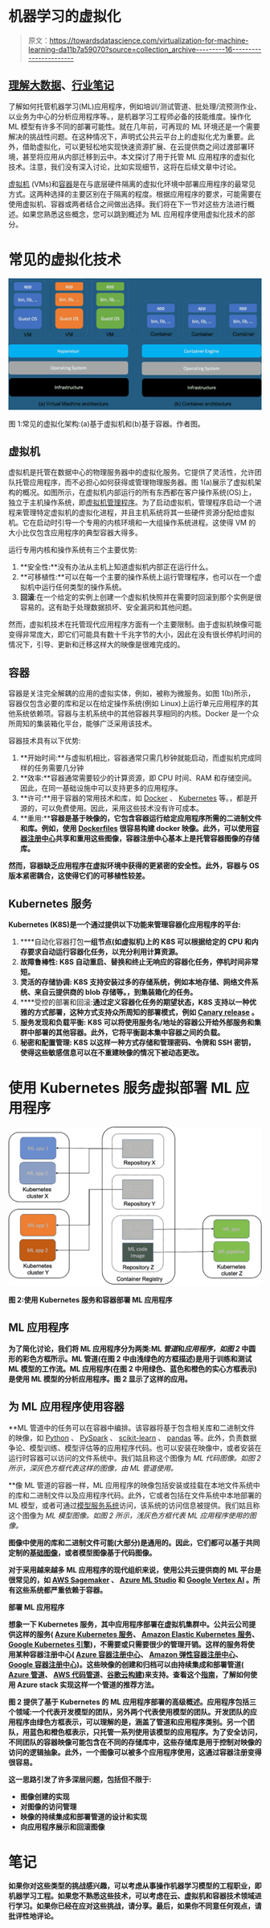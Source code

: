 # 机器学习的虚拟化

> 原文：<https://towardsdatascience.com/virtualization-for-machine-learning-da11b7a59070?source=collection_archive---------16----------------------->

## [理解大数据](https://towardsdatascience.com/tagged/making-sense-of-big-data)、[行业笔记](https://towardsdatascience.com/tagged/notes-from-industry)

了解如何托管机器学习(ML)应用程序，例如培训/测试管道、批处理/流预测作业、以业务为中心的分析应用程序等。，是机器学习工程师必备的技能维度。操作化 ML 模型有许多不同的部署可能性。就在几年前，可再现的 ML 环境还是一个需要解决的挑战性问题。在这种情况下，声明式公共云平台上的虚拟化尤为重要。此外，借助虚拟化，可以更轻松地实现快速资源扩展、在云提供商之间过渡部署环境，甚至将应用从内部迁移到云中。本文探讨了用于托管 ML 应用程序的虚拟化技术。注意，我们没有深入讨论，比如实现细节，这将在后续文章中讨论。

[虚拟机](https://en.wikipedia.org/wiki/Virtual_machine) (VMs)和[容器](https://en.wikipedia.org/wiki/OS-level_virtualization)是在与底层硬件隔离的虚拟化环境中部署应用程序的最常见方式。这两种选择的主要区别在于隔离的程度。根据应用程序的要求，可能需要在使用虚拟机、容器或两者结合之间做出选择。我们将在下一节对这些方法进行概述。如果您熟悉这些概念，您可以跳到概述为 ML 应用程序使用虚拟化技术的部分。

# 常见的虚拟化技术

![](img/9d51ea498ee98ff2f8257c7c2d07fd15.png)

图 1:常见的虚拟化架构:(a)基于虚拟机和(b)基于容器。作者图。

## 虚拟机

虚拟机是托管在数据中心的物理服务器中的虚拟化服务。它提供了灵活性，允许团队托管应用程序，而不必担心如何获得或管理物理服务器。图 1(a)展示了虚拟机架构的概况。如图所示，在虚拟机内部运行的所有东西都在客户操作系统(OS)上，独立于主机操作系统，即[虚拟机管理程序](https://en.wikipedia.org/wiki/Hypervisor)。为了启动虚拟机，管理程序启动一个进程来管理特定虚拟机的虚拟化进程，并且主机系统将其一些硬件资源分配给虚拟机。它在启动时引导一个专用的内核环境和一大组操作系统进程。这使得 VM 的大小比仅包含应用程序的典型容器大得多。

运行专用内核和操作系统有三个主要优势:

1.  **安全性:**没有办法从主机上知道虚拟机内部正在运行什么。
2.  **可移植性:**可以在每一个主要的操作系统上运行管理程序，也可以在一个虚拟机中运行任何类型的操作系统。
3.  **回滚**:在一个给定的实例上创建一个虚拟机快照并在需要时回滚到那个实例是很容易的。这有助于处理数据损坏、安全漏洞和其他问题。

然而，虚拟机技术在托管现代应用程序方面有一个主要限制。由于虚拟机映像可能变得非常庞大，即它们可能具有数十千兆字节的大小，因此在没有很长停机时间的情况下，引导、更新和迁移这样大的映像是很难完成的。

## 容器

容器是关注完全解耦的应用的虚拟实体，例如，被称为微服务。如图 1(b)所示，容器仅包含必要的库和足以在给定操作系统(例如 Linux)上运行单元应用程序的其他系统依赖项。容器与主机系统中的其他容器共享相同的内核。Docker 是一个众所周知的集装箱化平台，能够广泛采用该技术。

容器技术具有以下优势:

1.  **开始时间:**与虚拟机相比，容器通常只需几秒钟就能启动，而虚拟机完成同样的任务需要几分钟
2.  **效率:**容器通常需要较少的计算资源，即 CPU 时间、RAM 和存储空间。因此，在同一基础设施中可以支持更多的应用程序。
3.  **许可:**用于容器的常用技术和库，如 [Docker](https://docs.docker.com/get-started/overview/) 、 [Kubernetes](https://kubernetes.io/docs/concepts/overview/what-is-kubernetes/) 等。，都是开源的，可以免费使用。因此，采用这些技术没有许可成本。
4.  **重用:****容器是基于映像的，它包含容器运行给定应用程序所需的二进制文件和库。例如，使用 [Dockerfiles](https://docs.docker.com/engine/reference/builder/) 很容易构建 docker 映像。此外，可以使用[容器注册中心](https://docs.docker.com/registry/)共享和重用这些图像，容器注册中心基本上是托管容器图像的存储库。**

**然而，容器缺乏应用程序在虚拟环境中获得的更紧密的安全性。此外，容器与 OS 版本紧密耦合，这使得它们的可移植性较差。**

## **Kubernetes 服务**

**Kubernetes (K8S)是一个通过提供以下功能来管理容器化应用程序的平台:**

1.  ****自动化容器打包**一组节点(如虚拟机)上的 K8S 可以根据给定的 CPU 和内存要求自动运行容器化任务，以充分利用计算资源。**
2.  ****故障鲁棒性:** K8S 自动重启、替换和终止无响应的容器化任务，停机时间非常短。**
3.  ****灵活的存储协调:** K8S 支持安装过多的存储系统，例如本地存储、网络文件系统、来自云提供商的 blob 存储等。，到集装箱化的任务。**
4.  ****受控的部署和回滚:**通过定义容器化任务的期望状态，K8S 支持以一种优雅的方式部署，这种方式支持众所周知的部署模式，例如 [Canary release](https://martinfowler.com/bliki/CanaryRelease.html) 。**
5.  ****服务发现和负载平衡:** K8S 可以将使用服务名/地址的容器公开给外部服务和集群中部署的其他容器。此外，它将平衡副本集中容器之间的负载。**
6.  ****秘密和配置管理:** K8S 以这样一种方式存储和管理密码、令牌和 SSH 密钥，使得这些敏感信息可以在不重建映像的情况下被动态更改。**

# **使用 Kubernetes 服务虚拟部署 ML 应用程序**

**![](img/3274a92906731968d152b48119858563.png)**

**图 2:使用 Kubernetes 服务和容器部署 ML 应用程序**

## **ML 应用程序**

**为了简化讨论，我们将 ML 应用程序分为两类:ML *管道*和*应用程序，如图 2* 中圆形的彩色方框所示。ML 管道(在图 2 中由浅绿色的方框描述)是用于训练和测试 ML 模型的工作流。ML 应用程序(在图 2 中用绿色、蓝色和橙色的实心方框表示)是使用 ML 模型的分析应用程序。图 2 显示了这样的应用。**

## **为 ML 应用程序使用容器**

**ML 管道中的任务可以在容器中编排。该容器将基于包含相关库和二进制文件的映像，如 [Python](https://docs.python.org/3/) 、 [PySpark](https://spark.apache.org/docs/latest/api/python/getting_started/index.html) 、 [scikit-learn](https://scikit-learn.org/stable/user_guide.html) 、 [pandas](https://pandas.pydata.org/docs/user_guide/index.html#user-guide) 等。此外，负责数据争论、模型训练、模型评估等的应用程序代码。也可以安装在映像中，或者安装在运行时容器可以访问的文件系统中。我们姑且称这个图像为 *ML 代码图像。*如图 2 所示，深灰色方框代表这样的图像，由 ML 管道使用。**

**像 ML 管道的容器一样，ML 应用程序的映像包括安装或挂载在本地文件系统中的库和二进制文件以及应用程序代码。此外，它或者包括在文件系统中本地部署的 ML 模型，或者可通过[模型服务系统](https://mlflow.org/docs/latest/index.html)访问，该系统的访问信息被提供。我们姑且称这个图像为 *ML 模型图像。*如图 2 所示，浅灰色方框代表 ML 应用程序使用的图像。**

**图像中使用的库和二进制文件可能(大部分)是通用的。因此，它们都可以基于共同定制的[基础图像](https://docs.docker.com/develop/develop-images/baseimages/)，或者模型图像基于代码图像。**

**对于采用越来越多 ML 应用程序的现代组织来说，使用公共云提供商的 ML 平台是很常见的，如 [AWS Sagemaker](https://docs.aws.amazon.com/sagemaker/latest/dg/whatis.html) 、 [Azure ML Studio](https://docs.microsoft.com/en-us/azure/machine-learning/overview-what-is-machine-learning-studio) 和 [Google Vertex AI](https://cloud.google.com/vertex-ai) 。所有这些系统都严重依赖于容器。**

****部署 ML 应用程序****

**想象一下 Kubernetes 服务，其中应用程序部署在虚拟机集群中。公共云公司提供这样的服务( [Azure Kubernetes 服务](https://docs.microsoft.com/en-us/azure/aks/)、 [Amazon Elastic Kubernetes 服务](https://docs.aws.amazon.com/eks/latest/userguide/what-is-eks.html)、 [Google Kubernetes 引擎](https://cloud.google.com/kubernetes-engine/docs/quickstart))，不需要或只需要很少的管理开销。这样的服务将使用某种容器注册中心( [Azure 容器注册中心](https://docs.microsoft.com/en-us/azure/container-registry/)、 [Amazon 弹性容器注册中心](https://docs.aws.amazon.com/AmazonECR/latest/userguide/what-is-ecr.html)、 [Google 容器注册中心](https://cloud.google.com/container-registry/docs/quickstart))。这些映像的创建和归档可以由持续集成和部署管道( [Azure 管道](https://docs.microsoft.com/en-us/azure/devops/pipelines/?view=azure-devops)、 [AWS 代码管道](https://docs.aws.amazon.com/codepipeline/latest/userguide/welcome.html)、[谷歌云构建](https://cloud.google.com/build/docs/quickstart-build))来支持。查看这个[指南](https://docs.microsoft.com/en-us/azure/architecture/reference-architectures/ai/mlops-python)，了解如何使用 Azure stack 实现这样一个管道的推荐方法。**

**图 2 提供了基于 Kubernetes 的 ML 应用程序部署的高级概述。应用程序包括三个领域:一个代表开发模型的团队，另外两个代表使用模型的团队。开发团队的应用程序由绿色方框表示，可以理解的是，涵盖了管道和应用程序类别。另一个团队，用蓝色和橙色框表示，只托管一系列使用该模型的应用程序。为了安全访问，不同团队的容器映像可能包含在不同的存储库中，这些存储库是用于控制对映像的访问的逻辑抽象。此外，一个图像可以被多个应用程序使用，这通过容器注册变得很容易。**

**这一思路引发了许多深层问题，包括但不限于:**

*   **图像创建的实现**
*   **对图像的访问管理**
*   **映像的持续集成和部署管道的设计和实现**
*   **向应用程序展示和回滚图像**

# **笔记**

**如果你对这些类型的挑战感兴趣，可以考虑从事操作机器学习模型的工程职业，即机器学习工程。如果您不熟悉这些技术，可以考虑在云、虚拟机和容器技术领域进行学习。如果你已经在应对这些挑战，请分享。最后，如果你不同意任何观点，请批评性地评论。**
